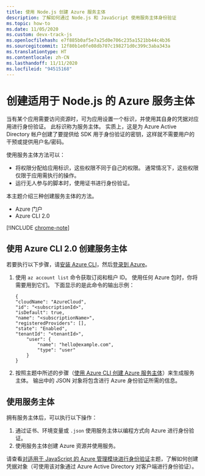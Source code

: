 ```yaml
---
title: 使用 Node.js 创建 Azure 服务主体
description: 了解如何通过 Node.js 和 JavaScript 使用服务主体身份验证
ms.topic: how-to
ms.date: 11/05/2020
ms.custom: devx-track-js
ms.openlocfilehash: e7f885b0af5e7a25d0e706c235a1521bb44c4b36
ms.sourcegitcommit: 12f80b1e0fe08db707c198271d0c399c3aba343a
ms.translationtype: HT
ms.contentlocale: zh-CN
ms.lasthandoff: 11/11/2020
ms.locfileid: "94515168"
---
```

# <a name="create-an-azure-service-principal-for-nodejs"></a>创建适用于 Node.js 的 Azure 服务主体

当有某个应用需要访问资源时，可为应用设置一个标识，并使用其自身的凭据对应用进行身份验证。 此标识称为服务主体。  实质上，这是为 Azure Active Directory 帐户创建了要提供给 SDK 用于身份验证的密钥，这样就不需要用户的干预或提供用户名/密码。

使用服务主体方法可以：
- 将权限分配给应用标识，这些权限不同于自己的权限。 通常情况下，这些权限仅限于应用需执行的操作。
- 运行无人参与的脚本时，使用证书进行身份验证。

本主题介绍三种创建服务主体的方法。

- Azure 门户
- Azure CLI 2.0

[!INCLUDE [chrome-note](../includes/chrome-note.md)]

## <a name="create-a-service-principal-using-the-azure-cli-20"></a>使用 Azure CLI 2.0 创建服务主体

若要执行以下步骤，请[安装 Azure CLI](/cli/azure/install-azure-cli)，然后[登录到 Azure](/cli/azure/authenticate-azure-cli)。 

1. 使用 `az account list` 命令获取订阅和租户 ID。 使用任何 Azure 包时，你将需要用到它们。 下面显示的是此命令的输出示例：

    ```shell
    {
    "cloudName": "AzureCloud",
    "id": "<subscriptionId>",
    "isDefault": true,
    "name": "<subscriptionName>",
    "registeredProviders": [],
    "state": "Enabled",
    "tenantId": "<tenantId>",
        "user": {
            "name": "hello@example.com",
            "type": "user"
        }
    }
    ```

1. 按照主题中所述的步骤（[使用 Azure CLI 创建 Azure 服务主体](/cli/azure/create-an-azure-service-principal-azure-cli)）来生成服务主体。 输出中的 JSON 对象将包含进行 Azure 身份验证所需的信息。

## <a name="using-the-service-principal"></a>使用服务主体

拥有服务主体后，可以执行以下操作：

1. 通过证书、环境变量或 `.json` 使用服务主体以编程方式向 Azure 进行身份验证。 
1. 使用服务主体创建 Azure 资源并使用服务。

请查看[对适用于 JavaScript 的 Azure 管理模块进行身份验证](./node-sdk-azure-authenticate.md)主题，了解如何创建凭据对象（可使用该对象通过 Azure Active Directory 对客户端进行身份验证）。
